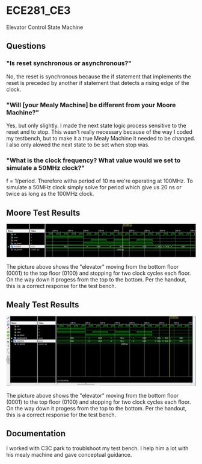 ECE281_CE3
==========

Elevator Control State Machine

## Questions

### "Is reset synchronous or asynchronous?"

No, the reset is synchronous because the if statement that implements the reset is preceded
by another if statement that detects a rising edge of the clock.

### "Will [your Mealy Machine] be different from your Moore Machine?"

Yes, but only slightly. I made the next state logic process sensitive to the reset and to stop.
This wasn't really necessary because of the way I coded my testbench, but to make it a true 
Mealy Machine it needed to be changed. I also only alowed the next state to be set when stop was. 

### "What is the clock frequency? What value would we set to simulate a 50MHz clock?"

f = 1/period. Therefore witha period of 10 ns we're operating at 100MHz. To simulate a 50MHz clock
simply solve for period which give us 20 ns or twice as long as the 100MHz clock. 


## Moore Test Results

![alt text](moore_testbench.JPG "Mealy Response")

The picture above shows the "elevator" moving from the bottom floor (0001) to the top floor (0100)
and stopping for two clock cycles each floor. On the way down it progess from the top to the bottom. 
Per the handout, this is a correct response for the test bench.

## Mealy Test Results

![alt text](mealy_testbench.JPG "Moore Response")

The picture above shows the "elevator" moving from the bottom floor (0001) to the top floor (0100)
and stopping for two clock cycles each floor. On the way down it progess from the top to the bottom. 
Per the handout, this is a correct response for the test bench.

## Documentation
I worked with C3C park to troublshoot my test bench. I help him a lot with his mealy machine and gave conceptual guidance. 
